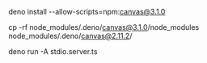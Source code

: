 deno install --allow-scripts=npm:canvas@3.1.0

cp -rf node_modules/.deno/canvas@3.1.0/node_modules node_modules/.deno/canvas@2.11.2/

deno run -A stdio.server.ts
